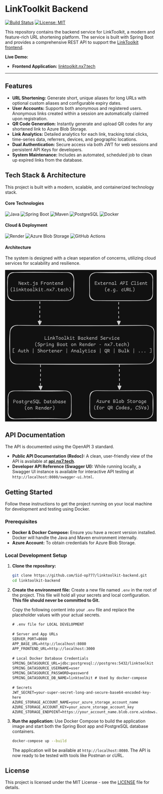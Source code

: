 # LinkToolkit Backend

[![Build Status](https://img.shields.io/github/actions/workflow/status/Sid-op777/linktoolkit-backend/build-and-test.yml?branch=main&style=for-the-badge)](https://github.com/Sid-op777/linktoolkit-backend/actions)
[![License: MIT](https://img.shields.io/badge/License-MIT-blue.svg?style=for-the-badge)](https://opensource.org/licenses/MIT)

This repository contains the backend service for LinkToolkit, a modern and feature-rich URL shortening platform. The service is built with Spring Boot and provides a comprehensive REST API to support the [LinkToolkit frontend](https://linktoolkit.nx7.tech).

**Live Demo:**
*   **Frontend Application:** [linktoolkit.nx7.tech](https://linktoolkit.nx7.tech)

---

## Features

*   **URL Shortening:** Generate short, unique aliases for long URLs with optional custom aliases and configurable expiry dates.
*   **User Accounts:** Supports both anonymous and registered users. Anonymous links created within a session are automatically claimed upon registration.
*   **QR Code Generation:** Instantly generate and upload QR codes for any shortened link to Azure Blob Storage.
*   **Link Analytics:** Detailed analytics for each link, tracking total clicks, time-series data, referrers, devices, and geographic locations.
*   **Dual Authentication:** Secure access via both JWT for web sessions and persistent API Keys for developers.
*   **System Maintenance:** Includes an automated, scheduled job to clean up expired links from the database.

## Tech Stack & Architecture

This project is built with a modern, scalable, and containerized technology stack.

#### Core Technologies

![Java](https://img.shields.io/badge/Java-21-ED8B00?style=for-the-badge&logo=openjdk&logoColor=white)
![Spring Boot](https://img.shields.io/badge/Spring_Boot-3.3-6DB33F?style=for-the-badge&logo=spring&logoColor=white)
![Maven](https://img.shields.io/badge/Maven-3.8+-C71A36?style=for-the-badge&logo=apache-maven&logoColor=white)
![PostgreSQL](https://img.shields.io/badge/PostgreSQL-15-4169E1?style=for-the-badge&logo=postgresql&logoColor=white)
![Docker](https://img.shields.io/badge/Docker-Compose-2496ED?style=for-the-badge&logo=docker&logoColor=white)

#### Cloud & Deployment

![Render](https://img.shields.io/badge/Render-46E3B7?style=for-the-badge&logo=render&logoColor=white)
![Azure Blob Storage](https://img.shields.io/badge/Azure_Blob_Storage-0078D4?style=for-the-badge&logo=microsoftazure&logoColor=white)
![GitHub Actions](https://img.shields.io/badge/GitHub_Actions-2088FF?style=for-the-badge&logo=githubactions&logoColor=white)

#### Architecture

The system is designed with a clean separation of concerns, utilizing cloud services for scalability and resilience.

<img src="./flow.png" alt="Screenshot" width="500"/>


## API Documentation

The API is documented using the OpenAPI 3 standard.

*   **Public API Documentation (Redoc):** A clean, user-friendly view of the API is available at [**api.nx7.tech**](https://api.nx7.tech).
*   **Developer API Reference (Swagger UI):** While running locally, a Swagger UI instance is available for interactive API testing at `http://localhost:8080/swagger-ui.html`.

## Getting Started

Follow these instructions to get the project running on your local machine for development and testing using Docker.

### Prerequisites

*   **Docker & Docker Compose:** Ensure you have a recent version installed. Docker will handle the Java and Maven environment internally.
*   **Azure Account:** To obtain credentials for Azure Blob Storage.

### Local Development Setup

1.  **Clone the repository:**
    ```sh
    git clone https://github.com/Sid-op777/linktoolkit-backend.git
    cd linktoolkit-backend
    ```
2.  **Create the environment file:**
    Create a new file named `.env` in the root of the project. This file will hold all your secrets and local configuration. **This file should never be committed to Git.**

    Copy the following content into your `.env` file and replace the placeholder values with your actual secrets.
    ```dotenv
    # .env file for LOCAL DEVELOPMENT

    # Server and App URLs
    SERVER_PORT=8080
    APP_BASE_URL=http://localhost:8080
    APP_FRONTEND_URL=http://localhost:3000

    # Local Docker Database Credentials
    SPRING_DATASOURCE_URL=jdbc:postgresql://postgres:5432/linktoolkit
    SPRING_DATASOURCE_USERNAME=user
    SPRING_DATASOURCE_PASSWORD=password
    SPRING_DATASOURCE_DB_NAME=linktoolkit # Used by docker-compose

    # Secrets
    JWT_SECRET=your-super-secret-long-and-secure-base64-encoded-key-here
    AZURE_STORAGE_ACCOUNT_NAME=your_azure_storage_account_name
    AZURE_STORAGE_ACCOUNT_KEY=your_azure_storage_account_key
    AZURE_STORAGE_ENDPOINT=https://your_account_name.blob.core.windows.net/
    ```
3.  **Run the application:**
    Use Docker Compose to build the application image and start both the Spring Boot app and PostgreSQL database containers.
    ```sh
    docker-compose up --build
    ```
    The application will be available at `http://localhost:8080`. The API is now ready to be tested with tools like Postman or cURL.

## License

This project is licensed under the MIT License - see the [LICENSE](LICENSE) file for details.

